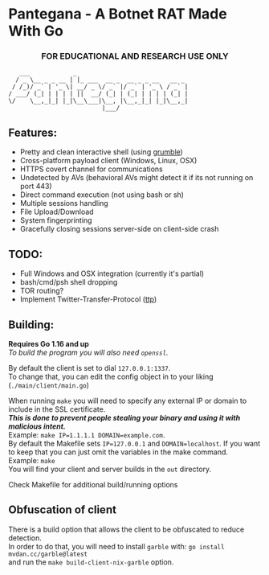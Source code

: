 # Pantegana - A Botnet RAT Made With Go
### <center>FOR EDUCATIONAL AND RESEARCH USE ONLY</center>  

```
   ___            _                               
  / _ \__ _ _ __ | |_ ___  __ _  __ _ _ __   __ _ 
 / /_)/ _` | '_ \| __/ _ \/ _` |/ _` | '_ \ / _` |
/ ___/ (_| | | | | ||  __/ (_| | (_| | | | | (_| |
\/    \__,_|_| |_|\__\___|\__, |\__,_|_| |_|\__,_|
                          |___/                   
```

## Features:
 - Pretty and clean interactive shell (using <a href="https://github.com/desertbit/grumble" target="_blank">grumble</a>)
 - Cross-platform payload client (Windows, Linux, OSX)
 - HTTPS covert channel for communications
 - Undetected by AVs (behavioral AVs might detect it if its not running on port 443)
 - Direct command execution (not using bash or sh)
 - Multiple sessions handling
 - File Upload/Download
 - System fingerprinting
 - Gracefully closing sessions server-side on client-side crash

## TODO:
 - Full Windows and OSX integration (currently it's partial)
 - bash/cmd/psh shell dropping
 - TOR routing?
 - Implement Twitter-Transfer-Protocol (<a href="https://github.com/elleven11/twitter-transfer-protocol" target="_blank">ttp</a>)

## Building:
**Requires Go 1.16 and up**  
*To build the program you will also need `openssl`.*  

By default the client is set to dial `127.0.0.1:1337`.  
To change that, you can edit the config object in to your liking (`./main/client/main.go`)  

When running `make` you will need to specify any external IP or domain to include in the SSL certificate.  
***This is done to prevent people stealing your binary and using it with malicious intent.***  
Example: `make IP=1.1.1.1 DOMAIN=example.com`.  
By default the Makefile sets `IP=127.0.0.1` and `DOMAIN=localhost`. If you want to keep that you can just omit the variables in the make command.  
Example: `make`    
You will find your client and server builds in the `out` directory.  

Check Makefile for additional build/running options  

## Obfuscation of client
There is a build option that allows the client to be obfuscated to reduce detection.  
In order to do that, you will need to install `garble` with: `go install mvdan.cc/garble@latest`  
and run the `make build-client-nix-garble` option.  
